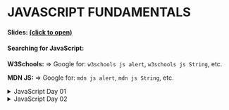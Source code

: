 # JAVASCRIPT FUNDAMENTALS

#### Slides: <a href="https://kostasx.github.io/EventLoop/Education/TechTalentSchool/javascript/introduction.html#/tts-intro" target="_blank">(click to open)</a>

#### Searching for JavaScript:

**W3Schools:** => Google for: `w3schools js alert`, `w3schools js String`, etc.

**MDN JS:** => Google for: `mdn js alert`, `mdn js String`, etc.

<details>

<summary>JavaScript Day 01</summary>

### What can you build with JavaScript?

- [Dynamic HTML Pages](https://www.w3schools.com/js/)
- Web Applications:
    - [Photopea: A Photoshop Clone](https://www.photopea.com/) 
- Desktop Applications (Using [Electron.JS](https://electronjs.org/))
    - [Skype](https://www.skype.com/en/)
    - [Slack](https://slack.com/)
    - [Visual Studio Code](https://code.visualstudio.com/)
- [Mobile Apps](https://facebook.github.io/react-native/)
- [Server Applications](https://nodejs.org/en/)
- [Command Line Tools](https://developer.atlassian.com/blog/2015/11/scripting-with-node/)
- [Electronics (Arduino)](https://www.espruino.com/)  
- [Artificial Intelligence / Machine Learning](https://js.tensorflow.org/)
- [Brain Controlled Applications!](https://www.youtube.com/watch?v=7KhFO-qCVyg)    
    
### CODE

- Hello World
    - [hello.html](./code/hello.html)
    - [hello.js](./code/hello.js)
- [Strings](./code/strings.html)
- [Numbers](./code/numbers.html)
- [typeof Operator](./code/typeof.html)

### QUESTIONS

***How do we clear the console?***

- Click the `Clear Console` Button
- Press `Ctrl + L`
- Write `console.clear();`

</details>

<details>

<summary>JavaScript Day 02</summary>

### CODE

- [Arrays](./code/arrays.html)

### QUESTIONS

***What happens if I omit the ; after a statement? Is it optional?***

- If you omit a semicolon `;` at the end of the statement, JavaScript will try to guess and automatically place the semicolon itself. Most of the times, it does a good job at this, but there are cases where the automatic semicolon placement mechanism will produce undesirable effects. Therefore, we tend to place the semicolons ourselves. Try to get into the habit of placing semicolons at the end of your statements.  

***Are the `break` and `default` statements optional inside the `switch` statement?***

- Yes, they can be omitted, but make sure to check out the following 2 MDN resources:
- [_What happens if I forgot a break?_](https://developer.mozilla.org/en-US/docs/Web/JavaScript/Reference/Statements/switch#What_happens_if_I_forgot_a_break)
- [`Switch` description](https://developer.mozilla.org/en-US/docs/Web/JavaScript/Reference/Statements/switch#Description)

***When we do a string comparison with ==, e.g. "4" == 3, which operand gets converted?***

- _The String part is converted to a Number, e.g. "4" becomes 4 and then it's value is compared with 3_
  <br/>
  (Reference: [Comparing Strings to Numbers](https://github.com/getify/You-Dont-Know-JS/blob/master/types%20%26%20grammar/ch4.md#comparing-strings-to-numbers)) 

***How does the switch statement compares the switch value with each case value?***

Example:

```
switch (a) {
	case 2:
		// do something
		break;
	case 42:
		// do another thing
		break;
	default:
		// fallback to here
}
```

- _"...the matching that occurs between the **a** expression and each case expression is identical to the === algorithm."_
 Reference: [](https://github.com/getify/You-Dont-Know-JS/blob/f0d591b6502c080b92e18fc470432af8144db610/types%20%26%20grammar/ch5.md#switch)

- ***How do we print newlines to the console?***

Using the '\n' escape character.

`console.log("A line and \n another line and yet \n another line!");`

- ***When should we place the &lt;script&gt; tags in the &lt;head&gt; area?***

    - When you insert a library script such as the jQuery library
    - When performance/page load times are not considerably affected by the script
    - When you want to tweak CSS styling before the body is rendered via a script.

### REFERENCES

- [What is the difference between placing <script> in head and before </body>?](https://www.reddit.com/r/javascript/comments/5di1va/what_is_the_difference_between_placing_script_in/)
- [The `defer` and `async` script attributes](https://www.growingwiththeweb.com/2014/02/async-vs-defer-attributes.html)
- [Where to place JavaScript in an HTML file?](https://stackoverflow.com/questions/196702/where-to-place-javascript-in-an-html-file)
- [String Methods](https://www.w3schools.com/js/js_string_methods.asp)
- [Number Methods](https://www.w3schools.com/js/js_number_methods.asp)
- [Array Methods - Full Reference](https://www.w3schools.com/js/js_array_methods.asp)
  - [Array push()](https://developer.mozilla.org/en-US/docs/Web/JavaScript/Reference/Global_Objects/Array/push)
  - [Array pop()](https://developer.mozilla.org/en-US/docs/Web/JavaScript/Reference/Global_Objects/Array/pop)
  - [Array shift()](https://developer.mozilla.org/en-US/docs/Web/JavaScript/Reference/Global_Objects/Array/shift)
  - [Array.unshift()](https://developer.mozilla.org/en-US/docs/Web/JavaScript/Reference/Global_Objects/Array/unshift)
- [Should I write script in the body or the head of the html? [duplicate]](https://stackoverflow.com/questions/3531314/should-i-write-script-in-the-body-or-the-head-of-the-html)
- [When to use the <script> tag in the head and body section of a html page? ](https://stackoverflow.com/questions/38407962/when-to-use-the-script-tag-in-the-head-and-body-section-of-a-html-page?noredirect=1&lq=1)
- [Loose Equals == vs. Strict Equals ===](https://github.com/getify/You-Dont-Know-JS/blob/master/types%20%26%20grammar/ch4.md#loose-equals-vs-strict-equals)
- [The Switch Statement](https://github.com/getify/You-Dont-Know-JS/blob/f0d591b6502c080b92e18fc470432af8144db610/types%20%26%20grammar/ch5.md#switch)

</details>

<details>

<summary>JavaScript Day 03</summary>

### CODE

- [Array Loops](./code/array-loop.html)
- [Functions](./code/functions.html)
- Quick Array Reference:

	`let months = [ 1, 2, 3 ];`<br/>
	`months.push( 4, 5, 6 ); 	// [ 1, 2, 3, `**`4, 5, 6`**` ]`<br/>
	`months.pop();      		// [ 1, 2, 3, 4, 5 ]`<br/>
	`months.shift();    		// [ 2, 3, 4, 5 ]`<br/>
	`months.unshift( 0, 1 ); 	// [ `**`0, 1`**`, 2, 3, 4, 5]`<br/>
	`months[0]; 				// 0`<br/>
	`months[1]; 				// 1`<br/>

	**NESTED ARRAYS:** Arrays inside Arrays and how to access them
	```
	let nested = [ 
      1,
      2,
      3,
      [ "Kostas", "Minaidis" ]
    ];
	```
	`nested[0];		// 1`<br/>
	`nested[1];		// 2`<br/>
	`nested[2];		// 3`<br/>
	`nested[3];	 	// [ "Kostas", "Minaidis" ]`<br/>
	`nested[3][0];	// "Kostas"`<br/>
	`nested[3][1];	// "Minaidis"`<br/>

### QUESTIONS

***Can we manually break out of an Infinite Loop?***

- If you're using Chrome, `Shift-Esc` to bring up the Chrome task manager, and kill the task.<br/>Reference: [TeamTreehouse](https://teamtreehouse.com/community/i-have-an-infinite-loop-in-a-tab-i-cant-close) / [Stack Overflow](https://stackoverflow.com/questions/905322/how-do-you-stop-an-infinite-loop-in-javascript)

### REFERENCES

- [How to avoid infinite loops in JavaScript](https://www.dummies.com/web-design-development/avoid-infinite-loops-javascript/)
- [Visualization of passing data **by Value** vs. **by Reference**](http://www.pythontutor.com/visualize.html#code=let%20fruit%20%3D%20%22apple%22%3B%0Alet%20fruit2%20%3D%20fruit%3B%0A%0Aconsole.log%28%20%22%5Cnfruit%3A%22,%20fruit%20%29%3B%0Aconsole.log%28%20%22fruit2%3A%22,%20fruit2%20%29%3B%0A%0Afruit%20%3D%20%22orange%22%3B%0A%0Aconsole.log%28%20%22%5Cnfruit%3A%22,%20fruit%20%29%3B%0Aconsole.log%28%20%22fruit2%3A%22,%20fruit2%20%29%3B%0A%0Alet%20fruitBasket%20%3D%20%5B%20%22apples%22%20,%20%22oranges%22%20%5D%3B%0Alet%20fruitBasket2%20%3D%20fruitBasket%3B%0A%0Aconsole.log%28%20%22%5CnfruitBasket%3A%22,%20fruitBasket%20%29%3B%0Aconsole.log%28%20%22fruitBasket2%3A%22,%20fruitBasket2%20%29%3B%0A%0AfruitBasket%5B0%5D%20%3D%20%22bananas%22%3B%0A%0Aconsole.log%28%20%22%5CnfruitBasket%3A%22,%20fruitBasket%20%29%3B%0Aconsole.log%28%20%22fruitBasket2%3A%22,%20fruitBasket2%20%29%3B%0A%0Alet%20person%20%3D%20%7B%20name%3A%20%22John%22%20%7D%0Alet%20anotherPerson%20%3D%20person%3B%0AanotherPerson.name%20%3D%20%22Jane%22%3B%0A%0Aconsole.log%28%20%22%5CanotherPerson%3A%22,%20anotherPerson%20%29%3B%0Aconsole.log%28%20%22person%3A%22,%20person%20%29%3B&cumulative=false&curInstr=18&heapPrimitives=nevernest&mode=display&origin=opt-frontend.js&py=js&rawInputLstJSON=%5B%5D&textReferences=false)
- _( See Resources - Tools section below for the Chrome Extension that displays a warning icon at the bottom right section of the webpage to indicate JavaScript errors on web pages. Here's a [video](https://www.youtube.com/watch?v=jh07STUs7Ok) showing how to install and use the Extension.)_

</details>

### RESOURCES | TOOLS

- [JavaScript Errors Notifier Extension for Chrome](https://chrome.google.com/webstore/detail/javascript-errors-notifie/jafmfknfnkoekkdocjiaipcnmkklaajd?hl=en)
- [Visual Studio Code](https://code.visualstudio.com/)
- [Live Server extension for Visual Studio Code](https://marketplace.visualstudio.com/items?itemName=ritwickdey.LiveServer)
- [Python Tutor Visualizations in JavaScript](http://www.pythontutor.com/javascript.html#mode=edit)

### RESOURCES | LEARNING
 
- [SoloLearn JavaScript Tutorial](https://www.sololearn.com/Course/JavaScript/)
- [You Don't Know JS](https://github.com/getify/You-Dont-Know-JS)
- [JavaScript Tutorial](http://www.javascripttutorial.net/)
- [The JavaScript Handbook, by Flavio Copes](https://flaviocopes.com/page/ebooks/)
